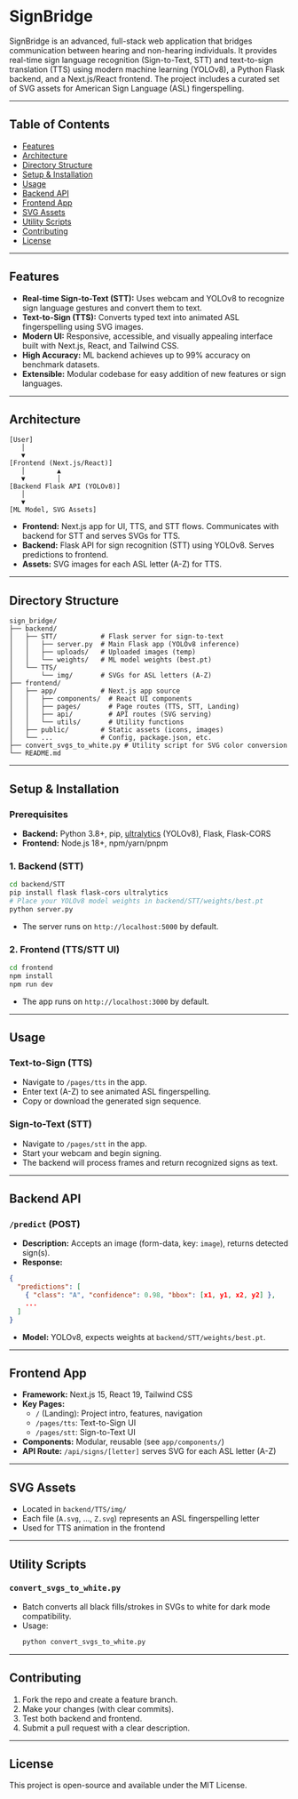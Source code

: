 # SignBridge

SignBridge is an advanced, full-stack web application that bridges communication between hearing and non-hearing individuals. It provides real-time sign language recognition (Sign-to-Text, STT) and text-to-sign translation (TTS) using modern machine learning (YOLOv8), a Python Flask backend, and a Next.js/React frontend. The project includes a curated set of SVG assets for American Sign Language (ASL) fingerspelling.

---

## Table of Contents
- [Features](#features)
- [Architecture](#architecture)
- [Directory Structure](#directory-structure)
- [Setup & Installation](#setup--installation)
- [Usage](#usage)
- [Backend API](#backend-api)
- [Frontend App](#frontend-app)
- [SVG Assets](#svg-assets)
- [Utility Scripts](#utility-scripts)
- [Contributing](#contributing)
- [License](#license)

---

## Features
- **Real-time Sign-to-Text (STT):** Uses webcam and YOLOv8 to recognize sign language gestures and convert them to text.
- **Text-to-Sign (TTS):** Converts typed text into animated ASL fingerspelling using SVG images.
- **Modern UI:** Responsive, accessible, and visually appealing interface built with Next.js, React, and Tailwind CSS.
- **High Accuracy:** ML backend achieves up to 99% accuracy on benchmark datasets.
- **Extensible:** Modular codebase for easy addition of new features or sign languages.

---

## Architecture
```
[User]
   │
   ▼
[Frontend (Next.js/React)]
   │        ▲
   ▼        │
[Backend Flask API (YOLOv8)]
   │
   ▼
[ML Model, SVG Assets]
```
- **Frontend:** Next.js app for UI, TTS, and STT flows. Communicates with backend for STT and serves SVGs for TTS.
- **Backend:** Flask API for sign recognition (STT) using YOLOv8. Serves predictions to frontend.
- **Assets:** SVG images for each ASL letter (A-Z) for TTS.

---

## Directory Structure
```
sign_bridge/
├── backend/
│   ├── STT/           # Flask server for sign-to-text
│   │   ├── server.py  # Main Flask app (YOLOv8 inference)
│   │   ├── uploads/   # Uploaded images (temp)
│   │   └── weights/   # ML model weights (best.pt)
│   └── TTS/
│       └── img/       # SVGs for ASL letters (A-Z)
├── frontend/
│   ├── app/           # Next.js app source
│   │   ├── components/  # React UI components
│   │   ├── pages/       # Page routes (TTS, STT, Landing)
│   │   ├── api/         # API routes (SVG serving)
│   │   └── utils/       # Utility functions
│   ├── public/        # Static assets (icons, images)
│   └── ...            # Config, package.json, etc.
├── convert_svgs_to_white.py # Utility script for SVG color conversion
└── README.md
```

---

## Setup & Installation
### Prerequisites
- **Backend:** Python 3.8+, pip, [ultralytics](https://github.com/ultralytics/ultralytics) (YOLOv8), Flask, Flask-CORS
- **Frontend:** Node.js 18+, npm/yarn/pnpm

### 1. Backend (STT)
```bash
cd backend/STT
pip install flask flask-cors ultralytics
# Place your YOLOv8 model weights in backend/STT/weights/best.pt
python server.py
```
- The server runs on `http://localhost:5000` by default.

### 2. Frontend (TTS/STT UI)
```bash
cd frontend
npm install
npm run dev
```
- The app runs on `http://localhost:3000` by default.

---

## Usage
### Text-to-Sign (TTS)
- Navigate to `/pages/tts` in the app.
- Enter text (A-Z) to see animated ASL fingerspelling.
- Copy or download the generated sign sequence.

### Sign-to-Text (STT)
- Navigate to `/pages/stt` in the app.
- Start your webcam and begin signing.
- The backend will process frames and return recognized signs as text.

---

## Backend API
### `/predict` (POST)
- **Description:** Accepts an image (form-data, key: `image`), returns detected sign(s).
- **Response:**
```json
{
  "predictions": [
    { "class": "A", "confidence": 0.98, "bbox": [x1, y1, x2, y2] },
    ...
  ]
}
```
- **Model:** YOLOv8, expects weights at `backend/STT/weights/best.pt`.

---

## Frontend App
- **Framework:** Next.js 15, React 19, Tailwind CSS
- **Key Pages:**
  - `/` (Landing): Project intro, features, navigation
  - `/pages/tts`: Text-to-Sign UI
  - `/pages/stt`: Sign-to-Text UI
- **Components:** Modular, reusable (see `app/components/`)
- **API Route:** `/api/signs/[letter]` serves SVG for each ASL letter (A-Z)

---

## SVG Assets
- Located in `backend/TTS/img/`
- Each file (`A.svg`, ..., `Z.svg`) represents an ASL fingerspelling letter
- Used for TTS animation in the frontend

---

## Utility Scripts
### `convert_svgs_to_white.py`
- Batch converts all black fills/strokes in SVGs to white for dark mode compatibility.
- Usage:
  ```bash
  python convert_svgs_to_white.py
  ```

---

## Contributing
1. Fork the repo and create a feature branch.
2. Make your changes (with clear commits).
3. Test both backend and frontend.
4. Submit a pull request with a clear description.

---

## License
This project is open-source and available under the MIT License. 